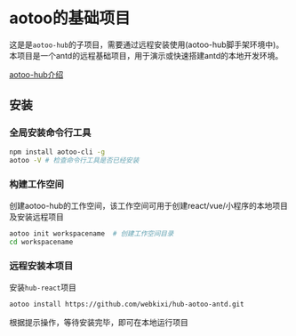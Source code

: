 # aotoo的基础项目  

这是是`aotoo-hub`的子项目，需要通过远程安装使用(aotoo-hub脚手架环境中)。本项目是一个antd的远程基础项目，用于演示或快速搭建antd的本地开发环境。

[aotoo-hub介绍](http://www.agzgz.com)

## 安装  

### 全局安装命令行工具

```bash
npm install aotoo-cli -g
aotoo -V # 检查命令行工具是否已经安装
```

### 构建工作空间  

创建aotoo-hub的工作空间，该工作空间可用于创建react/vue/小程序的本地项目及安装远程项目  

```bash
aotoo init workspacename  # 创建工作空间目录
cd workspacename
```

### 远程安装本项目  

安装`hub-react`项目

```bash
aotoo install https://github.com/webkixi/hub-aotoo-antd.git
```

根据提示操作，等待安装完毕，即可在本地运行项目
